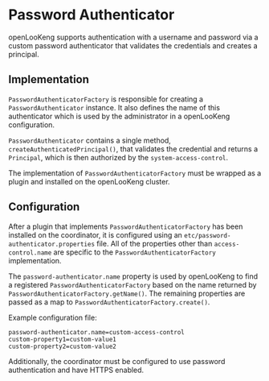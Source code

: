 
# Password Authenticator

openLooKeng supports authentication with a username and password via a custom password authenticator that validates the credentials and creates a principal.

## Implementation

`PasswordAuthenticatorFactory` is responsible for creating a `PasswordAuthenticator` instance. It also defines the name of this authenticator which is used by the administrator in a openLooKeng configuration.

`PasswordAuthenticator` contains a single method, `createAuthenticatedPrincipal()`, that validates the credential and returns a `Principal`, which is then authorized by the `system-access-control`.

The implementation of `PasswordAuthenticatorFactory` must be wrapped as a plugin and installed on the openLooKeng cluster.

## Configuration

After a plugin that implements `PasswordAuthenticatorFactory` has been installed on the coordinator, it is configured using an `etc/password-authenticator.properties` file. All of the properties other than `access-control.name` are specific to the `PasswordAuthenticatorFactory` implementation.

The `password-authenticator.name` property is used by openLooKeng to find a registered `PasswordAuthenticatorFactory` based on the name returned by `PasswordAuthenticatorFactory.getName()`. The remaining properties are passed as a map to `PasswordAuthenticatorFactory.create()`.

Example configuration file:

``` properties
password-authenticator.name=custom-access-control
custom-property1=custom-value1
custom-property2=custom-value2
```

Additionally, the coordinator must be configured to use password authentication and have HTTPS enabled.
